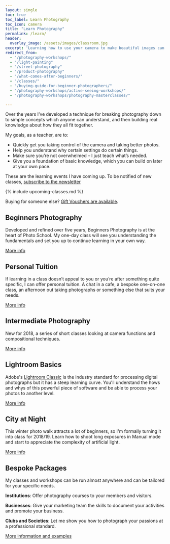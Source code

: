 ```yaml
---
layout: single
toc: true
toc_label: Learn Photography
toc_icon: camera
title: "Learn Photography"
permalink: /learn/
header:
  overlay_image: /assets/images/classroom.jpg
excerpt: 'Learning how to use your camera to make beautiful images can seem daunting. So many buttons and so much confusing jargon. Where to start?'
redirect_from: 
  - "/photography-workshops/"
  - "/light-painting"
  - "/street-photography"
  - "/product-photography"
  - "/what-comes-after-beginners/"
  - "/classes/"
  - "/buying-guide-for-beginner-photographers/"
  - "/photography-workshops/active-seeing-workshops/"
  - "/photography-workshops/photography-masterclasses/"

---
```



Over the years I’ve developed a technique for breaking photography down to simple concepts which anyone can understand, and then building real knowledge about how they all fit together.

My goals, as a teacher, are to:

* Quickly get you taking control of the camera and taking better photos.
* Help you understand why certain settings do certain things.
* Make sure you’re not overwhelmed – I just teach what’s needed.
* Give you a foundation of basic knowledge, which you can build on later at your own pace.

These are the learning events I have coming up. To be notified of new classes, [subscribe to the newsletter](/newsletter)

{% include upcoming-classes.md %}

Buying for someone else? [Gift Vouchers are available](/gift-vouchers). 

## Beginners Photography

Developed and refined over five years, Beginners Photography is at the heart of Photo School. My one-day class will see you understanding the fundamentals and set you up to continue learning in your own way. 

<a href="/beginners-photography" class="btn btn--primary">More info</a>

## Personal Tuition

If learning in a class doesn’t appeal to you or you’re after something quite specific, I can offer personal tuition. A chat in a cafe, a bespoke one-on-one class, an afternoon out taking photographs or something else that suits your needs.

<a href="/personal-tuition" class="btn btn--primary">More info</a>

## Intermediate	Photography

New for 2018, a series of short classes looking at camera functions and compositional techniques. 

<a href="/intermediate-photography" class="btn btn--primary">More info</a>

## Lightroom Basics

Adobe's [Lightroom Classic](https://www.adobe.com/uk/products/photoshop-lightroom-classic.html) is the industry standard for processing digital photographs but it has a steep learning curve. You'll understand the hows and whys of this powerful piece of software and be able to process your photos to another level.  

<a href="/lightroom" class="btn btn--primary">More info</a>


## City at Night

This winter photo walk attracts a lot of beginners, so I'm formally turning it into class for 2018/19. Learn how to shoot long exposures in Manual mode and start to appreciate the complexity of artificial light. 

<a href="/city-at-night" class="btn btn--primary">More info</a>


## Bespoke Packages

My classes and workshops can be run almost anywhere and can be tailored for your specific needs.

**Institutions**: Offer photography courses to your members and visitors.

**Businesses**: Give your marketing team the skills to document your activities and promote your business.

**Clubs and Societies**: Let me show you how to photograph your passions at a professional standard.

<a href="/commission/" class="btn btn--primary">More information and examples</a>


